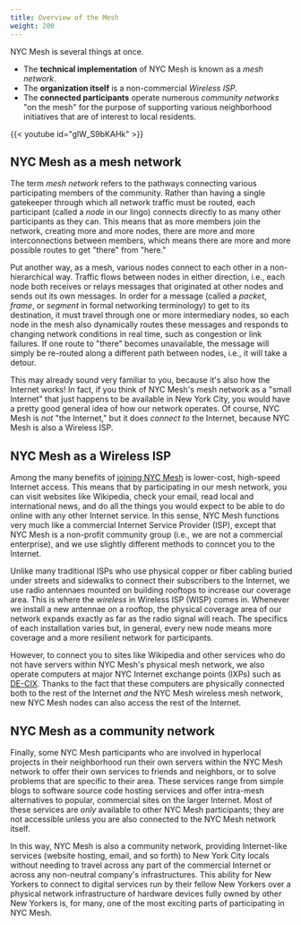 ```yaml
---
title: Overview of the Mesh
weight: 200
---
```


NYC Mesh is several things at once.

* The **technical implementation** of NYC Mesh is known as a *mesh network*.
* The **organization itself** is a non-commercial *Wireless ISP*.
* The **connected participants** operate numerous *community networks* "on the mesh" for the purpose of supporting various neighborhood initiatives that are of interest to local residents.

{{< youtube id="glW_S9bKAHk" >}}

## NYC Mesh as a mesh network

The term *mesh network* refers to the pathways connecting various participating members of the community. Rather than having a single gatekeeper through which all network traffic must be routed, each participant (called a *node* in our lingo) connects directly to as many other participants as they can. This means that as more members join the network, creating more and more nodes, there are more and more interconnections between members, which means there are more and more possible routes to get "there" from "here."

Put another way, as a mesh, various nodes connect to each other in a non-hierarchical way. Traffic flows between nodes in either direction, i.e., each node both receives or relays messages that originated at other nodes and sends out its own messages. In order for a message (called a *packet*, *frame*, or *segment* in formal networking terminology) to get to its destination, it must travel through one or more intermediary nodes, so each node in the mesh also dynamically routes these messages and responds to changing network conditions in real time, such as congestion or link failures. If one route to "there" becomes unavailable, the message will simply be re-routed along a different path between nodes, i.e., it will take a detour.

This may already sound very familiar to you, because it's also how the Internet works! In fact, if you think of NYC Mesh's mesh network as a "small Internet" that just happens to be available in New York City, you would have a pretty good general idea of how our network operates. Of course, NYC Mesh is *not* "the Internet," but it does *connect to* the Internet, because NYC Mesh is also a Wireless ISP.

## NYC Mesh as a Wireless ISP

Among the many benefits of [joining NYC Mesh](https://nycmesh.net/join) is lower-cost, high-speed Internet access. This means that by participating in our mesh network, you can visit websites like Wikipedia, check your email, read local and international news, and do all the things you would expect to be able to do online with any other Internet service. In this sense, NYC Mesh functions very much like a commercial Internet Service Provider (ISP), except that NYC Mesh is a non-profit community group (i.e., we are not a commercial enterprise), and we use slightly different methods to conncet you to the Internet.

Unlike many traditional ISPs who use physical copper or fiber cabling buried under streets and sidewalks to connect their subscribers to the Internet, we use radio antennaes mounted on building rooftops to increase our coverage area. This is where the *wireless* in Wireless ISP (WISP) comes in. Whenever we install a new antennae on a rooftop, the physical coverage area of our network expands exactly as far as the radio signal will reach. The specifics of each installation varies but, in general, every new node means more coverage and a more resilient network for participants.

However, to connect you to sites like Wikipedia and other services who do not have servers within NYC Mesh's physical mesh network, we also operate computers at major NYC Internet exchange points (IXPs) such as [DE-CIX](https://www.de-cix.net/en/locations/united-states/new-york). Thanks to the fact that these computers are physically connected both to the rest of the Internet *and* the NYC Mesh wireless mesh network, new NYC Mesh nodes can also access the rest of the Internet.

## NYC Mesh as a community network

Finally, some NYC Mesh participants who are involved in hyperlocal projects in their neighborhood run their own servers within the NYC Mesh network to offer their own services to friends and neighbors, or to solve problems that are specific to their area. These services range from simple blogs to software source code hosting services and offer intra-mesh alternatives to popular, commercial sites on the larger Internet. Most of these services are *only* available to other NYC Mesh participants; they are not accessible unless you are also connected to the NYC Mesh network itself.

In this way, NYC Mesh is also a community network, providing Internet-like services (website hosting, email, and so forth) to New York City locals without needing to travel across any part of the commercial Internet or across any non-neutral company's infrastructures. This ability for New Yorkers to connect to digital services run by their fellow New Yorkers over a physical network infrastructure of hardware devices fully owned by other New Yorkers is, for many, one of the most exciting parts of participating in NYC Mesh.
